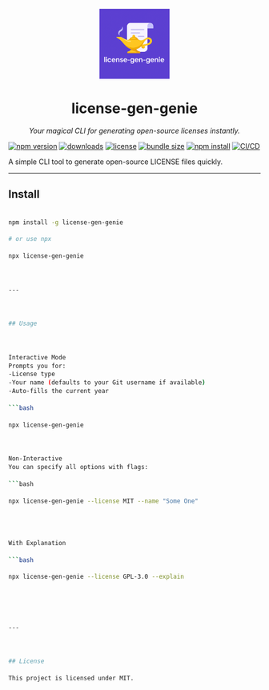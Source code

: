 <p align="center">
  <img src="license-gen-genie.png" alt="license-gen-genie logo" width="140"/>
</p>

<h1 align="center">license-gen-genie</h1>

<p align="center">
  <em>Your magical CLI for generating open-source licenses instantly.</em>
</p>

[![npm version](https://img.shields.io/npm/v/license-gen-genie)](https://www.npmjs.com/package/license-gen-genie)
[![downloads](https://img.shields.io/npm/dt/license-gen-genie)](https://www.npmjs.com/package/license-gen-genie)
[![license](https://img.shields.io/npm/l/license-gen-genie)](https://github.com/thegreatbey/license-gen-genie/blob/main/LICENSE.TXT)
[![bundle size](https://img.shields.io/bundlephobia/minzip/license-gen-genie)](https://bundlephobia.com/package/license-gen-genie)
[![npm install](https://img.shields.io/badge/npm%20install-license--gen--genie-blue)](https://www.npmjs.com/package/license-gen-genie)
[![CI/CD](https://github.com/thegreatbey/license-gen-genie/actions/workflows/publish.yml/badge.svg)](https://github.com/thegreatbey/license-gen-genie/actions)


A simple CLI tool to generate open-source LICENSE files quickly.



---



##  Install

```bash

npm install -g license-gen-genie

# or use npx

npx license-gen-genie



---



## Usage



Interactive Mode
Prompts you for:
-License type
-Your name (defaults to your Git username if available)
-Auto-fills the current year

```bash

npx license-gen-genie



Non-Interactive
You can specify all options with flags:

```bash

npx license-gen-genie --license MIT --name "Some One"




With Explanation

```bash

npx license-gen-genie --license GPL-3.0 --explain





---



## License

This project is licensed under MIT.

